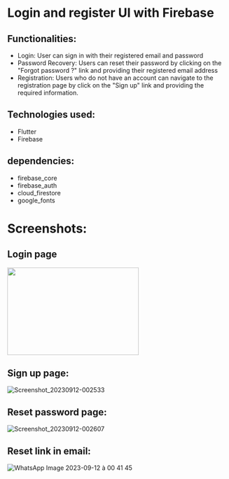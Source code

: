 # Login and register UI with Firebase


## Functionalities:
- Login: User can sign in with their registered email and password
- Password Recovery: Users can reset their password by clicking on the "Forgot password ?" link and providing their registered email address
- Registration: Users who do not have an account can navigate to the registration page by click on the "Sign up" link and providing the required information.

## Technologies used:
- Flutter
- Firebase

## dependencies:
- firebase_core
- firebase_auth
- cloud_firestore
- google_fonts

# Screenshots:
## Login page
<img src="![Screenshot_20230912-002507](https://github.com/Fadilix/FlutterLoginRegister/assets/121851593/8a362837-2eea-48a6-ae0e-0d2a298423d0)" width="300" height="200">


## Sign up page:
![Screenshot_20230912-002533](https://github.com/Fadilix/FlutterLoginRegister/assets/121851593/667ea720-667f-4659-82b9-6ecc37a113ec)

## Reset password page:
![Screenshot_20230912-002607](https://github.com/Fadilix/FlutterLoginRegister/assets/121851593/eae2deb4-9320-4768-a2db-b6a932c66ab6)

## Reset link in email:

![WhatsApp Image 2023-09-12 à 00 41 45](https://github.com/Fadilix/FlutterLoginRegister/assets/121851593/4a986a36-8393-465a-8760-b2bced1fadae)

